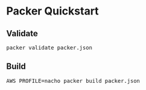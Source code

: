 # Packer Quickstart

## Validate
<pre>packer validate packer.json</pre>

## Build
<pre>
AWS_PROFILE=nacho packer build packer.json
</pre>
